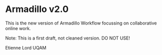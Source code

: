 Armadillo v2.0
==============

This is the new version of Armadillo Workflow focussing on collaborative online work.

Note: This is a first draft, not cleaned version. DO NOT USE!

Etienne Lord
UQAM